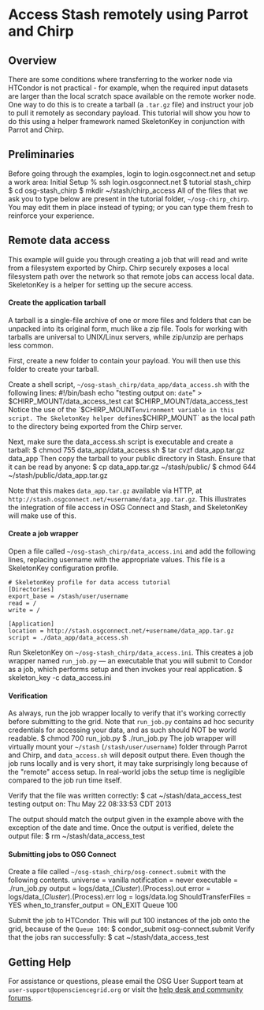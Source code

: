 # Access Stash remotely using Parrot and Chirp

Overview
--------

There are some conditions where transferring to the worker node via HTCondor is not practical - for example, when the required input datasets are larger than the local scratch space available on the remote worker node. One way to do this is to create a tarball (a `.tar.gz` file) and instruct your job to pull it remotely as secondary payload. This tutorial will show you how to do this using a helper framework named SkeletonKey in conjunction with Parrot and Chirp.

Preliminaries
-------------
Before going through the examples, login to login.osgconnect.net and setup a work area:
Initial Setup
	% ssh login.osgconnect.net
	$ tutorial stash_chirp
	$ cd osg-stash_chirp
	$ mkdir ~/stash/chirp_access
All of the files that we ask you to type below are present in the tutorial folder, `~/osg-chirp_chirp`. You may edit them in place instead of typing; or you can type them fresh to reinforce your experience.

Remote data access
------------------
This example will guide you through creating a job that will read and write from a filesystem exported by Chirp. Chirp securely exposes a local filesystem path over the network so that remote jobs can access local data. SkeletonKey is a helper for setting up the secure access.

#### Create the application tarball

A tarball is a single-file archive of one or more files and folders that can be unpacked into its original form, much like a zip file. Tools for working with tarballs are universal to UNIX/Linux servers, while zip/unzip are perhaps less common.

First, create a new folder to contain your payload. You will then use this folder to create your tarball.

Create a shell script, `~/osg-stash_chirp/data_app/data_access.sh` with the following lines:
	#!/bin/bash
	echo "testing output on: `date`" > $CHIRP_MOUNT/data_access_test
	cat $CHIRP_MOUNT/data_access_test
Notice the use of the `$CHIRP_MOUNT` environment variable in this script. The SkeletonKey helper defines `$CHIRP_MOUNT` as the local path to the directory being exported from the Chirp server. 

Next, make sure the data_access.sh script is executable and create a tarball:
	$ chmod 755 data_app/data_access.sh
	$ tar cvzf data_app.tar.gz data_app
Then copy the tarball to your public directory in Stash. Ensure that it can be read by anyone:
	$ cp data_app.tar.gz ~/stash/public/
	$ chmod 644 ~/stash/public/data_app.tar.gz
 

Note that this makes `data_app.tar.gz` available via HTTP, at `http://stash.osgconnect.net/+username/data_app.tar.gz`. This illustrates the integration of file access in OSG Connect and Stash, and SkeletonKey will make use of this.

#### Create a job wrapper

Open a file called `~/osg-stash_chirp/data_access.ini` and add the following lines, replacing username with the appropriate values. This file is a SkeletonKey configuration profile.

	# SkeletonKey profile for data access tutorial
	[Directories]
	export_base = /stash/user/username
	read = /
	write = /
	 
	[Application]
	location = http://stash.osgconnect.net/+username/data_app.tar.gz
	script = ./data_app/data_access.sh

Run SkeletonKey on `~/osg-stash_chirp/data_access.ini`. This creates a job wrapper named `run_job.py` — an executable that you will submit to Condor as a job, which performs setup and then invokes your real application.
	$ skeleton_key -c data_access.ini
#### Verification
As always, run the job wrapper locally to verify that it's working correctly before submitting to the grid. Note that `run_job.py` contains ad hoc security credentials for accessing your data, and as such should NOT be world readable.
	$ chmod 700 run_job.py
	$ ./run_job.py
The job wrapper will virtually mount your `~/stash` (`/stash/user/username`) folder through Parrot and Chirp, and `data_access.sh` will deposit output there. Even though the job runs locally and is very short, it may take surprisingly long because of the "remote" access setup. In real-world jobs the setup time is negligible compared to the job run time itself.

Verify that the file was written correctly:
	$ cat ~/stash/data_access_test
	testing output on: Thu May 22 08:33:53 CDT 2013

The output should match the output given in the example above with the exception of the date and time. Once the output is verified, delete the output file:
	$ rm ~/stash/data_access_test
#### Submitting jobs to OSG Connect

Create a file called `~/osg-stash_chirp/osg-connect.submit` with the following contents.
	universe = vanilla
	notification = never
	executable = ./run_job.py
	output = logs/data_$(Cluster).$(Process).out
	error = logs/data_$(Cluster).$(Process).err
	log = logs/data.log
	ShouldTransferFiles = YES
	when_to_transfer_output = ON_EXIT
	Queue 100

Submit the job to HTCondor. This will put 100 instances of the job onto the grid, because of the `Queue 100`:
	$ condor_submit osg-connect.submit
Verify that the jobs ran successfully:
	$ cat ~/stash/data_access_test

## Getting Help
For assistance or questions, please email the OSG User Support team  at `user-support@opensciencegrid.org` or visit the [help desk and community forums](http://support.opensciencegrid.org).

